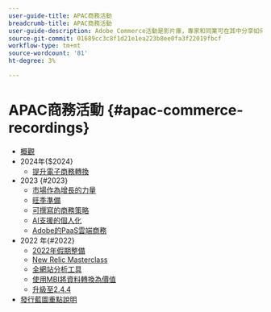 ```yaml
---
user-guide-title: APAC商務活動
breadcrumb-title: APAC商務活動
user-guide-description: Adobe Commerce活動是影片庫，專家和同業可在其中分享如何使用Adobe Commerce的想法和創意。
source-git-commit: 01689cc3c8f1d21e1ea223b8ee0fa3f22019fbcf
workflow-type: tm+mt
source-wordcount: '81'
ht-degree: 3%

---
```



# APAC商務活動 {#apac-commerce-recordings}

+ [概觀](overview.md)
+ 2024年{$2024}
   + [提升電子商務轉換](2024/ecommerce-conversions.md)
+ 2023 {#2023}
   + [市場作為增長的力量](2023/marketplaces.md)
   + [旺季準備](2023/peak-season-prep.md)
   + [可撰寫的商務策略](2023/composable-commerce.md)
   + [AI支援的個人化](2023/ai-personalisation.md)
   + [Adobe的PaaS雲端商務](2023/adobes-paas-cloud-commerce.md)
+ 2022 年{#2022}
   + [2022年假期整備](2022/holiday.md)
   + [New Relic Masterclass](2022/new-relic.md)
   + [全網站分析工具](2022/analysis-tool.md)
   + [使用MBI將資料轉換為價值](2022/mbi.md)
   + [升級至2.4.4](2022/upgrade.md)
+ [發行藍圖重點說明](release-highlights.md)

<!--+ Commerce Events {#commerce-events}
  + [Overview](commerce-events/overview.md)
  + 2022 {#2022}
    + [Top Tips and Tricks for Adobe Campaign Standard](customer-journeys/2022/tips-and-tricks.md)
    + [Develop and customize data models in Adobe [!DNL Campaign Classic]](customer-journeys/2022/data-models.md)

+ Data and insights {#commerce-release-updates}
  + [Overview](commerce-release-updates/overview.md)
  + 2022 {#2022}
    + [Innovations and trends](data-and-insights/2022/innovations.md)
    + [Sensei and Analysis Workspace](data-and-insights/2022/sensei.md)
    + [Personalize and automate with Adobe Target](data-and-insights/2022/personalize.md)
    + [Analytics and Target applications for Mobile and Apps](data-and-insights/2022/mobile-and-apps.md)
    + [Cross Device Analytics and Customer Journey Analytics](data-and-insights/2022/cross-device-analytics.md) -->